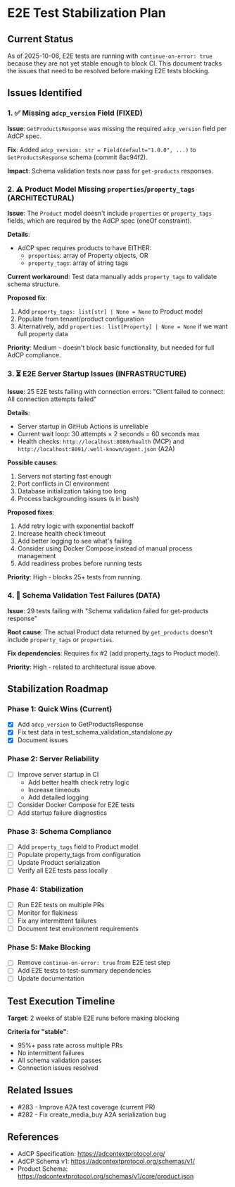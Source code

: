 # E2E Test Stabilization Plan

## Current Status

As of 2025-10-06, E2E tests are running with `continue-on-error: true` because they are not yet stable enough to block CI. This document tracks the issues that need to be resolved before making E2E tests blocking.

## Issues Identified

### 1. ✅ Missing `adcp_version` Field (FIXED)

**Issue**: `GetProductsResponse` was missing the required `adcp_version` field per AdCP spec.

**Fix**: Added `adcp_version: str = Field(default="1.0.0", ...)` to `GetProductsResponse` schema (commit 8ac94f2).

**Impact**: Schema validation tests now pass for `get-products` responses.

### 2. ⚠️ Product Model Missing `properties`/`property_tags` (ARCHITECTURAL)

**Issue**: The `Product` model doesn't include `properties` or `property_tags` fields, which are required by the AdCP spec (oneOf constraint).

**Details**:
- AdCP spec requires products to have EITHER:
  - `properties`: array of Property objects, OR
  - `property_tags`: array of string tags

**Current workaround**: Test data manually adds `property_tags` to validate schema structure.

**Proposed fix**:
1. Add `property_tags: list[str] | None = None` to Product model
2. Populate from tenant/product configuration
3. Alternatively, add `properties: list[Property] | None = None` if we want full property data

**Priority**: Medium - doesn't block basic functionality, but needed for full AdCP compliance.

### 3. ⏳ E2E Server Startup Issues (INFRASTRUCTURE)

**Issue**: 25 E2E tests failing with connection errors: "Client failed to connect: All connection attempts failed"

**Details**:
- Server startup in GitHub Actions is unreliable
- Current wait loop: 30 attempts × 2 seconds = 60 seconds max
- Health checks: `http://localhost:8080/health` (MCP) and `http://localhost:8091/.well-known/agent.json` (A2A)

**Possible causes**:
1. Servers not starting fast enough
2. Port conflicts in CI environment
3. Database initialization taking too long
4. Process backgrounding issues (`&` in bash)

**Proposed fixes**:
1. Add retry logic with exponential backoff
2. Increase health check timeout
3. Add better logging to see what's failing
4. Consider using Docker Compose instead of manual process management
5. Add readiness probes before running tests

**Priority**: High - blocks 25+ tests from running.

### 4. 🐛 Schema Validation Test Failures (DATA)

**Issue**: 29 tests failing with "Schema validation failed for get-products response"

**Root cause**: The actual Product data returned by `get_products` doesn't include `property_tags` or `properties`.

**Fix dependencies**: Requires fix #2 (add property_tags to Product model).

**Priority**: High - related to architectural issue above.

## Stabilization Roadmap

### Phase 1: Quick Wins (Current)
- [x] Add `adcp_version` to GetProductsResponse
- [x] Fix test data in test_schema_validation_standalone.py
- [x] Document issues

### Phase 2: Server Reliability
- [ ] Improve server startup in CI
  - Add better health check retry logic
  - Increase timeouts
  - Add detailed logging
- [ ] Consider Docker Compose for E2E tests
- [ ] Add startup failure diagnostics

### Phase 3: Schema Compliance
- [ ] Add `property_tags` field to Product model
- [ ] Populate property_tags from configuration
- [ ] Update Product serialization
- [ ] Verify all E2E tests pass locally

### Phase 4: Stabilization
- [ ] Run E2E tests on multiple PRs
- [ ] Monitor for flakiness
- [ ] Fix any intermittent failures
- [ ] Document test environment requirements

### Phase 5: Make Blocking
- [ ] Remove `continue-on-error: true` from E2E test step
- [ ] Add E2E tests to test-summary dependencies
- [ ] Update documentation

## Test Execution Timeline

**Target**: 2 weeks of stable E2E runs before making blocking

**Criteria for "stable"**:
- 95%+ pass rate across multiple PRs
- No intermittent failures
- All schema validation passes
- Connection issues resolved

## Related Issues

- #283 - Improve A2A test coverage (current PR)
- #282 - Fix create_media_buy A2A serialization bug

## References

- AdCP Specification: https://adcontextprotocol.org/
- AdCP Schema v1: https://adcontextprotocol.org/schemas/v1/
- Product Schema: https://adcontextprotocol.org/schemas/v1/core/product.json
